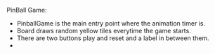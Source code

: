 PinBall Game:
 - PinballGame is the main entry point where the animation timer is.
 - Board draws random yellow tiles everytime the game starts.
 - There are two buttons play and reset and a label in between them.
 -
